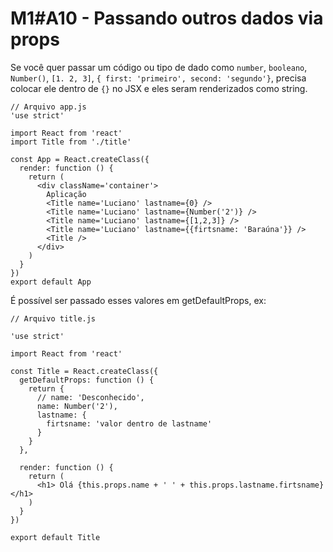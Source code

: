 # M1#A10 - Passando outros dados via props

Se você quer passar um código ou tipo de dado como `number`, `booleano`, `Number()`, `[1. 2, 3]`, `{ first: 'primeiro', second: 'segundo'}`, precisa colocar ele dentro de `{}` no JSX e eles seram renderizados como string.

```
// Arquivo app.js
'use strict'

import React from 'react'
import Title from './title'

const App = React.createClass({
  render: function () {
    return (
      <div className='container'>
        Aplicação
        <Title name='Luciano' lastname={0} />
        <Title name='Luciano' lastname={Number('2')} />
        <Title name='Luciano' lastname={[1,2,3]} />
        <Title name='Luciano' lastname={{firtsname: 'Baraúna'}} />
        <Title />
      </div>
    )
  }
})
export default App
```

É possível ser passado esses valores em getDefaultProps, ex:
```
// Arquivo title.js

'use strict'

import React from 'react'

const Title = React.createClass({
  getDefaultProps: function () {
    return {
      // name: 'Desconhecido',
      name: Number('2'),
      lastname: {
        firtsname: 'valor dentro de lastname'
      }
    }
  },

  render: function () {
    return (
      <h1> Olá {this.props.name + ' ' + this.props.lastname.firtsname} </h1>
    )
  }
})

export default Title

```
